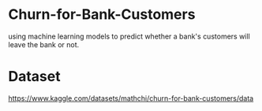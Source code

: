 # Churn-for-Bank-Customers
 using machine learning models to predict whether a bank's customers will leave the bank or not.
# Dataset
https://www.kaggle.com/datasets/mathchi/churn-for-bank-customers/data
